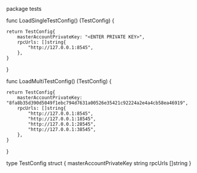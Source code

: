 package tests

func LoadSingleTestConfig() (TestConfig) {

    return TestConfig{
    	masterAccountPrivateKey: "<ENTER PRIVATE KEY>",
    	rpcUrls: []string{
    		"http://127.0.0.1:8545",
    	},
    }

}

func LoadMultiTestConfig() (TestConfig) {

    return TestConfig{
    	masterAccountPrivateKey: "8fa8b35d390d5049f1ebc794d7631a00526e35421c92224a2e4a4cb58ea46919",
    	rpcUrls: []string{
    		"http://127.0.0.1:8545",
    		"http://127.0.0.1:18545",
    		"http://127.0.0.1:28545",
    		"http://127.0.0.1:38545",
    	},
    }

}

type TestConfig struct {
masterAccountPrivateKey string
rpcUrls []string
}
